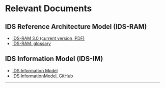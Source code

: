 # Relevant Documents

## IDS Reference Architecture Model (IDS-RAM)
- [IDS-RAM 3.0 (current version, PDF)](https://www.internationaldataspaces.org/wp-content/uploads/2019/03/IDS-Reference-Architecture-Model-3.0.pdf)
- [IDS-RAM, glossary](../glossary/README.md#ids-reference-architecture-model)

## IDS Information Model (IDS-IM)
- [IDS Information Model](https://industrialdataspace.github.io/InformationModel/docs/index.html)
- [IDS InformationModel, GitHub](https://github.com/IndustrialDataSpace)

---